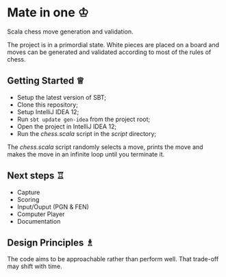 Mate in one ♔
=============

Scala chess move generation and validation.

The project is in a primordial state. White pieces are placed on a board and moves can be generated and validated according to most of the rules of chess.

Getting Started ♕
-----------------

* Setup the latest version of SBT;
* Clone this repository;
* Setup IntelliJ IDEA 12;
* Run `sbt update gen-idea` from the project root;
* Open the project in IntelliJ IDEA 12;
* Run the *chess.scala* script in the *script* directory; 

The *chess.scala* script randomly selects a move, prints the move and makes the move in an infinite loop until you terminate it.

Next steps ♖
------------

* Capture
* Scoring
* Input/Ouput (PGN & FEN)
* Computer Player
* Documentation

Design Principles ♗
-------------------

The code aims to be approachable rather than perform well. That trade-off may shift with time.
